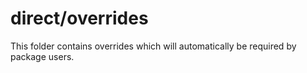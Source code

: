 # direct/overrides

This folder contains overrides which will automatically be required by package users.
